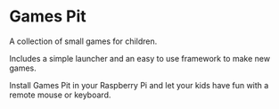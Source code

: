 Games Pit
=========

A collection of small games for children.

Includes a simple launcher and an easy to use framework to make new games.

Install Games Pit in your Raspberry Pi and let your kids have fun with a remote mouse or keyboard. 


